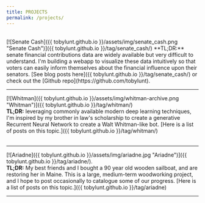 ```yaml
---
title: PROJECTS
permalink: /projects/
---
```


<br>
[![Senate Cash]({{ tobylunt.github.io }}/assets/img/senate_cash.png "Senate Cash")]({{ tobylunt.github.io }}/tag/senate_cash/)   
**TL;DR:** senate financial contributions data are widely available but very difficult to understand. I'm building a webapp to visualize these data intuitively so that voters can easily inform themselves about the financial influence upon their senators. [See blog posts here]({{ tobylunt.github.io }}/tag/senate_cash/) or check out the [Github repo](https://github.com/tobylunt).   
<br>
<hr>

[![Whitman]({{ tobylunt.github.io }}/assets/img/whitman-archive.png "Whitman")]({{ tobylunt.github.io }}/tag/whitman/)   
**TL;DR:** leveraging commonly available modern deep learning techniques, I'm inspired by my brother in law's scholarship to create a generative Recurrent Neural Network to create a Walt Whitman-like bot. [Here is a list of posts on this topic.]({{ tobylunt.github.io }}/tag/whitman/)   
<br>
<hr>

[![Ariadne]({{ tobylunt.github.io }}/assets/img/ariadne.jpg "Ariadne")]({{ tobylunt.github.io }}/tag/ariadne/).   
**TL;DR:** My best friends and I bought a 90 year old wooden sailboat, and are restoring her in Maine. This is a large, medium-term woodworking project, and I hope to post occasionally to catalogue some of our progress. [Here is a list of posts on this topic.]({{ tobylunt.github.io }}/tag/ariadne)
<hr>
